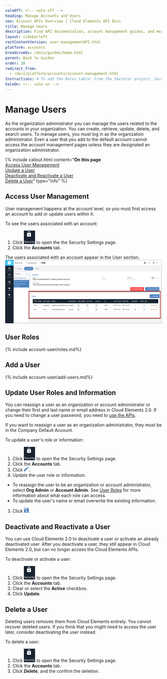 ```yaml
---
valeOff: <!-- vale off -->
heading: Manage Accounts and Users
seo: Account APIs Overview | Cloud Elements API Docs
title: Manage Users
description: Find API documentation, account management guides, and more on all of the currently supported Account APIs.
layout: sidebarleft
restContentVersion: user-managementAPI.html
platform: accounts
breadcrumbs: /docs/guides/home.html
parent: Back to Guides
order: 20
redirect_from:
  - /docs/platform/accounts/account-management.html
Instructions: # To add the Roles table: From the Skeletor project, SecurityRoles.jsx file, copy the <StyledTable>. In this file, change the <StyledTable> to <table>. Find and replace <StyledCheckbox checked disabled /> with {% icon fa-check-square-o %}. Find and replace <StyledCheckbox checked={false} disabled /> with {% icon fa-square-o %}.
ValeOn: <!-- vale on -->
---
```


# Manage Users

As the organization administrator you can manage the users related to the accounts in your organization. You can create, retrieve, update, delete, and search users. To manage users, you must log in as the organization administrator. Even a user that you add to the default account cannot access the account management pages unless they are designated an organization administrator.

{% include callout.html content="<strong>On this page</strong></br><a href=#access-user-management>Access User Management</a></br><a href=#update-a-user>Update a User</a></br><a href=#deactivate-and-reactivate-a-user>Deactivate and Reactivate a User</a></br><a href=#delete-a-user>Delete a User</a>" type="info" %}

## Access User Management

User management happens at the account level, so you must first access an account to add or update users within it.

To see the users associated with an account:

1. Click <img src="img/btn-security.png" alt="Security" class="inlineImage"> to open the the Security Settings page.
2. Click the **Accounts** tab.

The users associated with an account appear in the User section.
![Users](img/users.png)

## User Roles

{% include account-user/roles.md%}

## Add a User

{% include account-user/add-users.md%}

## Update User Roles and Information

You can reassign a user as an organization or account administrator or change their first and last name or email address in Cloud Elements 2.0. If you need to change a user password, you need to [use the APIs](user-managementAPI.html#update-a-user).

If you want to reassign a user as an organization administrator, they must be in the Company Default Account.

To update a user's role or information:

1. Click <img src="img/btn-security.png" alt="Security" class="inlineImage"> to open the the Security Settings page.
2. Click the **Accounts** tab.
2. Click <img src="/assets/img/platform-icons/pencil-blue.png" alt="Edit Button" class="inlineImage">.
2. Update the user role or information.
  - To reassign the user to be an organization or account administrator, select **Org Admin** or **Account Admin**.  See [User Roles](user-management.html#user-roles) for more information about what each role can access.
  - To update the user's name or email overwrite the existing information.
3. Click <img src="img/btn-save.png" alt="Save" class="inlineImage">.

## Deactivate and Reactivate a User

You can use Cloud Elements 2.0 to deactivate a user or activate an already deactivated user. After you deactivate a user, they still appear in Cloud Elements 2.0, but can no longer access the Cloud Elements APIs.

To deactivate or activate a user:

1. Click <img src="img/btn-security.png" alt="Security" class="inlineImage"> to open the the Security Settings page.
2. Click the **Accounts** tab.
2. Clear or select the **Active** checkbox.
3. Click **Update**.

## Delete a User

Deleting users removes them from Cloud Elements entirely. You cannot recover deleted users. If you think that you might need to access the user later, consider deactivating the user instead.

To delete a user:

1. Click <img src="img/btn-security.png" alt="Security" class="inlineImage"> to open the the Security Settings page.
2. Click the **Accounts** tab.
3. Click **Delete**, and the confirm the deletion.
